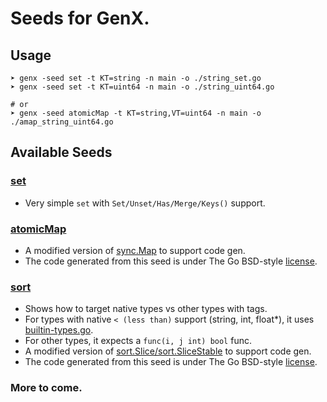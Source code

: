 # Seeds for GenX.

## Usage
```
➤ genx -seed set -t KT=string -n main -o ./string_set.go
➤ genx -seed set -t KT=uint64 -n main -o ./string_uint64.go

# or
➤ genx -seed atomicMap -t KT=string,VT=uint64 -n main -o ./amap_string_uint64.go
```
## Available Seeds

### **[set](https://github.com/OneOfOne/genx/tree/master/seeds/set)**
* Very simple `set` with `Set/Unset/Has/Merge/Keys()` support.

### **[atomicMap](https://github.com/OneOfOne/genx/tree/master/seeds/atomicMap)**
* A modified version of [sync.Map](https://tip.golang.org/pkg/sync/#Map) to support code gen.
* The code generated from this seed is under The Go BSD-style [license](https://github.com/OneOfOne/genx/tree/master/seeds/atomicMap/LICENSE).

### **[sort](https://github.com/OneOfOne/genx/tree/master/seeds/sort)**
* Shows how to target native types vs other types with tags.
* For types with native `< (less than)` support (string, int, float*), it uses [builtin-types.go](https://github.com/OneOfOne/genx/tree/master/seeds/sort/builtin-types.go).
* For other types, it expects a `func(i, j int) bool` func.
* A modified version of [sort.Slice/sort.SliceStable](https://tip.golang.org/pkg/sort/#Slice) to support code gen.
* The code generated from this seed is under The Go BSD-style [license](https://github.com/OneOfOne/genx/tree/master/seeds/atomicMap/LICENSE).

### More to come.
